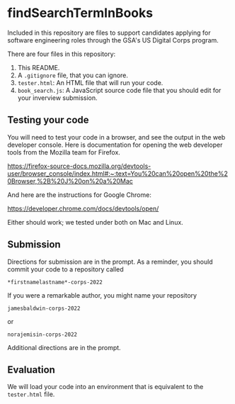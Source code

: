 # findSearchTermInBooks

Included in this repository are files to support candidates applying for software engineering roles through the GSA's US Digital Corps program. 

There are four files in this repository:

1. This README.
1. A `.gitignore` file, that you can ignore.
1. `tester.html`: An HTML file that will run your code.
1. `book_search.js`: A JavaScript source code file that you should edit for your inverview submission.

## Testing your code

You will need to test your code in a browser, and see the output in the web developer console. Here is documentation for opening the web developer tools from the Mozilla team for Firefox.

https://firefox-source-docs.mozilla.org/devtools-user/browser_console/index.html#:~:text=You%20can%20open%20the%20Browser,%2B%20J%20on%20a%20Mac

And here are the instructions for Google Chrome:

https://developer.chrome.com/docs/devtools/open/

Either should work; we tested under both on Mac and Linux.

## Submission

Directions for submission are in the prompt. As a reminder, you should commit your code to a repository called

`*firstnamelastname*-corps-2022`

If you were a remarkable author, you might name your repository

`jamesbaldwin-corps-2022`

or 

`norajemisin-corps-2022`

Additional directions are in the prompt.
## Evaluation

We will load your code into an environment that is equivalent to the `tester.html` file.